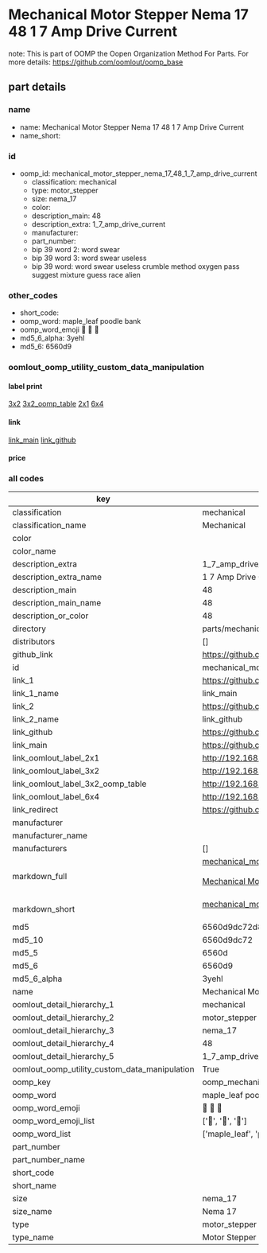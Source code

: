 # Mechanical Motor Stepper Nema 17 48 1 7 Amp Drive Current  

note: This is part of OOMP the Oopen Organization Method For Parts. For more details: https://github.com/oomlout/oomp_base

##  part details
  







### name
* name: Mechanical Motor Stepper Nema 17 48 1 7 Amp Drive Current
* name_short: 
### id
* oomp_id: mechanical_motor_stepper_nema_17_48_1_7_amp_drive_current
  * classification: mechanical
  * type: motor_stepper
  * size: nema_17
  * color: 
  * description_main: 48
  * description_extra: 1_7_amp_drive_current
  * manufacturer: 
  * part_number: 
  * bip 39 word 2: word swear
  * bip 39 word 3: word swear useless
  * bip 39 word: word swear useless crumble method oxygen pass suggest mixture guess race alien

### other_codes
* short_code: 
* oomp_word: maple_leaf poodle bank
* oomp_word_emoji :maple_leaf: :poodle: :bank:
* md5_6_alpha: 3yehl
* md5_6: 6560d9






### oomlout_oomp_utility_custom_data_manipulation
#### label print
[3x2](http://192.168.1.245:1112/?label=oomp%203yehl)
[3x2_oomp_table](http://192.168.1.108:1112/?label=oomp%203yehl)
[2x1](http://192.168.1.242:1112/?label=oomp%203yehl)
[6x4](http://192.168.1.55:1112/?label=oomp%203yehl)    

#### link

[link_main](https://github.com/oomlout/oomlout_oomp_version_1_messy/tree/main/parts/mechanical_motor_stepper_nema_17_48_1_7_amp_drive_current) [link_github](https://github.com/oomlout/oomlout_oomp_version_1_messy/tree/main/parts/mechanical_motor_stepper_nema_17_48_1_7_amp_drive_current)                             

#### price







### all codes 
| key | value |  
| --- | --- |  
| classification | mechanical |  
| classification_name | Mechanical |  
| color |  |  
| color_name |  |  
| description_extra | 1_7_amp_drive_current |  
| description_extra_name | 1 7 Amp Drive Current |  
| description_main | 48 |  
| description_main_name | 48 |  
| description_or_color | 48 |  
| directory | parts/mechanical_motor_stepper_nema_17_48_1_7_amp_drive_current |  
| distributors | [] |  
| github_link | https://github.com/oomlout/oomlout_oomp_part_src/tree/main/parts/mechanical_motor_stepper_nema_17_48_1_7_amp_drive_current |  
| id | mechanical_motor_stepper_nema_17_48_1_7_amp_drive_current |  
| link_1 | https://github.com/oomlout/oomlout_oomp_version_1_messy/tree/main/parts/mechanical_motor_stepper_nema_17_48_1_7_amp_drive_current |  
| link_1_name | link_main |  
| link_2 | https://github.com/oomlout/oomlout_oomp_version_1_messy/tree/main/parts/mechanical_motor_stepper_nema_17_48_1_7_amp_drive_current |  
| link_2_name | link_github |  
| link_github | https://github.com/oomlout/oomlout_oomp_version_1_messy/tree/main/parts/mechanical_motor_stepper_nema_17_48_1_7_amp_drive_current |  
| link_main | https://github.com/oomlout/oomlout_oomp_version_1_messy/tree/main/parts/mechanical_motor_stepper_nema_17_48_1_7_amp_drive_current |  
| link_oomlout_label_2x1 | http://192.168.1.242:1112/?label=oomp%203yehl |  
| link_oomlout_label_3x2 | http://192.168.1.245:1112/?label=oomp%203yehl |  
| link_oomlout_label_3x2_oomp_table | http://192.168.1.108:1112/?label=oomp%203yehl |  
| link_oomlout_label_6x4 | http://192.168.1.55:1112/?label=oomp%203yehl |  
| link_redirect | https://github.com/oomlout/oomlout_oomp_version_1_messy/tree/main/parts/mechanical_motor_stepper_nema_17_48_1_7_amp_drive_current |  
| manufacturer |  |  
| manufacturer_name |  |  
| manufacturers | [] |  
| markdown_full | [mechanical_motor_stepper_nema_17_48_1_7_amp_drive_current](none)<br>[](none)<br>[Mechanical Motor Stepper Nema 17 48 1 7 Amp Drive Current](none)<br><br> |  
| markdown_short | [mechanical_motor_stepper_nema_17_48_1_7_amp_drive_current](none)<br><br> |  
| md5 | 6560d9dc72d8f4167946134de036e7eb |  
| md5_10 | 6560d9dc72 |  
| md5_5 | 6560d |  
| md5_6 | 6560d9 |  
| md5_6_alpha | 3yehl |  
| name | Mechanical Motor Stepper Nema 17 48 1 7 Amp Drive Current |  
| oomlout_detail_hierarchy_1 | mechanical |  
| oomlout_detail_hierarchy_2 | motor_stepper |  
| oomlout_detail_hierarchy_3 | nema_17 |  
| oomlout_detail_hierarchy_4 | 48 |  
| oomlout_detail_hierarchy_5 | 1_7_amp_drive_current |  
| oomlout_oomp_utility_custom_data_manipulation | True |  
| oomp_key | oomp_mechanical_motor_stepper_nema_17_48_1_7_amp_drive_current |  
| oomp_word | maple_leaf poodle bank |  
| oomp_word_emoji | :maple_leaf: :poodle: :bank: |  
| oomp_word_emoji_list | [':maple_leaf:', ':poodle:', ':bank:'] |  
| oomp_word_list | ['maple_leaf', 'poodle', 'bank'] |  
| part_number |  |  
| part_number_name |  |  
| short_code |  |  
| short_name |  |  
| size | nema_17 |  
| size_name | Nema 17 |  
| type | motor_stepper |  
| type_name | Motor Stepper |  
